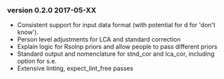 ### version 0.2.0 2017-05-XX

* Consistent support for input data format (with potential for d for 'don't know').
* Person level adjustments for LCA and standard correction
* Explain logic for Rsolnp priors and allow people to pass different priors
* Standard output and nomenclature for stnd_cor and lca_cor, including option for s.e.
* Extensive linting, expect_lint_free passes